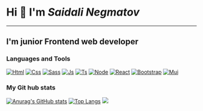 # Hi :wave: I'm _Saidali Negmatov_
___

## I'm junior Frontend web developer

### Languages and Tools
[![Html](https://img.shields.io/badge/-Html-090909?style=for-the-badge&logo=Html5)](https://www.w3schools.com/html/)
[![Css](https://img.shields.io/badge/-Css-090909?style=for-the-badge&logo=Css3&logoColor=264de4)](https://www.w3schools.com/css/)
[![Sass](https://img.shields.io/badge/-Sass-090909?style=for-the-badge&logo=Sass)](https://www.w3schools.com/sass/)
[![Js](https://img.shields.io/badge/-Javascript-090909?style=for-the-badge&logo=JavaScript)](https://www.w3schools.com/js/)
[![Ts](https://img.shields.io/badge/-TypeScript-090909?style=for-the-badge&logo=TypeScript)](https://www.w3schools.com/typescript/index.php)
[![Node](https://img.shields.io/badge/-Node.Js-090909?style=for-the-badge&logo=Node.Js)](https://www.w3schools.com/nodejs/default.asp)
[![React](https://img.shields.io/badge/-React-090909?style=for-the-badge&logo=React)](https://www.w3schools.com/react/default.asp)
[![Bootstrap](https://img.shields.io/badge/-Bootstrap-090909?style=for-the-badge&logo=Bootstrap)](https://getbootstrap.com/)
[![Mui](https://img.shields.io/badge/-Mui-090909?style=for-the-badge&logo=Mui)](https://mui.com/)

### My Git hub stats
[![Anurag's GitHub stats](https://github-readme-stats.vercel.app/api?username=SAIDALI-NEGMATOV&show_icons=true&theme=tokyonight)](https://github.com/SAIDALI-NEGMATOV/github-readme-stats)
[![Top Langs](https://github-readme-stats.vercel.app/api/top-langs/?username=SAIDALI-NEGMATOV&hide_progress=true)](https://github.com/SAIDALI-NEGMATOV/github-readme-stats)
<img  src='https://cdn.dribbble.com/users/2131993/screenshots/4948736/thoughtworks-gif_dribbble.gif'/>

